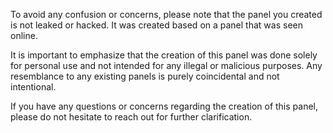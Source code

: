 To avoid any confusion or concerns, please note that the panel you created is not leaked or hacked. It was created based on a panel that was seen online.

It is important to emphasize that the creation of this panel was done solely for personal use and not intended for any illegal or malicious purposes. Any resemblance to any existing panels is purely coincidental and not intentional.

If you have any questions or concerns regarding the creation of this panel, please do not hesitate to reach out for further clarification.

